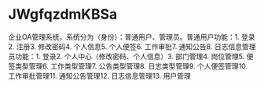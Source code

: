 # JWgfqzdmKBSa
企业OA管理系统，系统分为（身份）：普通用户、管理员。普通用户功能：1. 登录2. 注册3. 修改密码4. 个人信息5. 个人便签6. 工作审批7. 通知公告8. 日志信息管理员功能：1. 登录2. 个人中心（修改密码、个人信息）3. 部门管理4. 岗位管理5. 便签类型管理6. 工作类型管理7. 公告类型管理8. 日志类型管理9. 个人便签管理10. 工作审批管理11. 通知公告管理12. 日志信息管理13. 用户管理 
